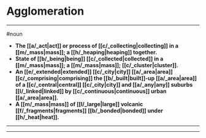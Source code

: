 # Agglomeration
---
#noun
- **The [[a/_act|act]] or process of [[c/_collecting|collecting]] in a [[m/_mass|mass]]; a [[h/_heaping|heaping]] together.**
- **State of [[b/_being|being]] [[c/_collected|collected]] in a [[m/_mass|mass]]; a [[m/_mass|mass]]; [[c/_cluster|cluster]].**
- **An [[e/_extended|extended]] [[c/_city|city]] [[a/_area|area]] [[c/_comprising|comprising]] the [[b/_built|built]]-up [[a/_area|area]] of a [[c/_central|central]] [[c/_city|city]] and [[a/_any|any]] suburbs [[l/_linked|linked]] by [[c/_continuous|continuous]] urban [[a/_area|area]].**
- **A [[m/_mass|mass]] of [[l/_large|large]] volcanic [[f/_fragments|fragments]] [[b/_bonded|bonded]] under [[h/_heat|heat]].**
---
---
